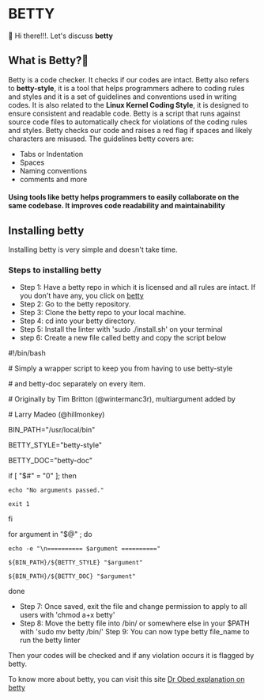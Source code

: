 # BETTY
👋 Hi there!!!. Let's discuss **betty**

## What is Betty?🤔
Betty is a code checker. It checks if our codes are intact.
Betty also refers to **betty-style**, it is a tool that helps programmers adhere to coding rules and styles and it is a set of guidelines and conventions used in writing codes. It is also related to the **Linux Kernel Coding Style**, it is designed to ensure consistent and readable code.
Betty is a script that runs against source code files to automatically check for violations of the coding rules and styles.
Betty checks our code and raises a red flag if spaces and likely characters are misused.
The guidelines betty covers are:
- Tabs or Indentation
- Spaces
- Naming conventions
- comments and more

#### Using tools like betty helps programmers to easily collaborate on the same codebase. It improves code readability and maintainability

## Installing betty
Installing betty is very simple and doesn't take time.
### Steps to installing betty
- Step 1: Have a betty repo in which it is licensed and all rules are intact. If you don't have any, you click on [betty](https://github.com/alx-tools/Betty)
- Step 2: Go to the betty repository.
- Step 3: Clone the betty repo to your local machine.
- Step 4: cd into your betty directory.
- Step 5: Install the linter with 'sudo ./install.sh' on your terminal
- step 6: Create a new file called betty and copy the script below

#!/bin/bash

\# Simply a wrapper script to keep you from having to use betty-style

\# and betty-doc separately on every item.

\# Originally by Tim Britton (@wintermanc3r), multiargument added by

\# Larry Madeo (@hillmonkey)


BIN_PATH="/usr/local/bin"

BETTY_STYLE="betty-style"

BETTY_DOC="betty-doc"


if [ "$#" = "0" ]; then

    echo "No arguments passed."
    
    exit 1


fi


for argument in "$@" ; do

    echo -e "\n========== $argument =========="
    
    ${BIN_PATH}/${BETTY_STYLE} "$argument"
    
    ${BIN_PATH}/${BETTY_DOC} "$argument"

done

- Step 7: Once saved, exit the file and change permission to apply to all users with 'chmod a+x betty'
- Step 8: Move the betty file into /bin/ or somewhere else in your $PATH with 'sudo mv betty /bin/'
Step 9: You can now type betty file_name to run the betty linter

Then your codes will be checked and if any violation occurs it is flagged by betty.

To know more about betty, you can visit this site [Dr Obed explanation on betty](https://blog.ehoneahobed.com/betty-styles-for-c-programming-explained)
